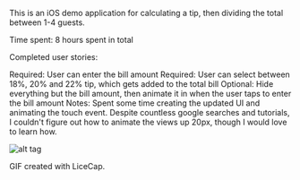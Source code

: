 This is an iOS demo application for calculating a tip, then dividing the total between 1-4 guests.

Time spent: 8 hours spent in total

Completed user stories:

Required: User can enter the bill amount
Required: User can select between 18%, 20% and 22% tip, which gets added to the total bill
Optional: Hide everything but the bill amount, then animate it in when the user taps to enter the bill amount
Notes: Spent some time creating the updated UI and animating the touch event. Despite countless google searches and tutorials, I couldn't figure out how to animate the views up 20px, though I would love to learn how.

![alt tag](https://raw.github.com/dmuro2/tips/master/Resources/images/StraightTipn.gif)

GIF created with LiceCap.